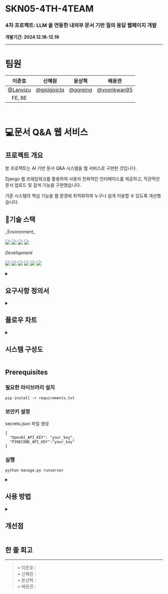 # SKN05-4TH-4TEAM

### 4차 프로젝트: LLM 을 연동한 내외부 문서 기반 질의 응답 웹페이지 개발<br>
 **개발기간: 2024.12.18-12.19**

-----

# 팀원

|  **이준호** |  **신혜원** |  **윤상혁** |  **배윤관** |
|:---------:|:---------:|:---------:|:-----------:|
| [@Lanvizu](https://github.com/Lanvizu) | [@gjslqjxjclq](https://github.com/gjslqjxjclq) | [@ggreing](https://github.com/ggreing) |  [@yoonkwan95](https://github.com/yoonkwan95) |
|FE, BE||||
<br>


# 💻문서 Q&A 웹 서비스

## 프로젝트 개요

본 프로젝트는 AI 기반 문서 Q&A 시스템을 웹 서비스로 구현한 것입니다.

Django 웹 프레임워크를 활용하여 사용자 친화적인 인터페이스를 제공하고, 직관적인 문서 업로드 및 검색 기능을 구현했습니다.

기존 시스템의 핵심 기능을 웹 환경에 최적화하여 누구나 쉽게 이용할 수 있도록 개선했습니다.

## 📜기술 스택

<div>
 _Environment_
<br><br>
<img src="https://img.shields.io/badge/Python-3776AB?style=for-the-badge&logo=Python&logoColor=white">
<img src="https://img.shields.io/badge/Visual Studio Code-007ACC?style=for-the-badge&logo=Visual Studio Code&logoColor=white"/>
<img src="https://img.shields.io/badge/git-F05032?style=for-the-badge&logo=git&logoColor=white"/>
<img src="https://img.shields.io/badge/github-181717?style=for-the-badge&logo=github&logoColor=white"/>

_Development_
<br><br>
<img src="https://img.shields.io/badge/html5-E34F26?style=for-the-badge&logo=html5&logoColor=white">
<img src="https://img.shields.io/badge/css-1572B6?style=for-the-badge&logo=css3&logoColor=white">
<img src="https://img.shields.io/badge/javascript-F7DF1E?style=for-the-badge&logo=javascript&logoColor=black">
<img src="https://img.shields.io/badge/django-092E20?style=for-the-badge&logo=django&logoColor=white">
<img src="https://img.shields.io/badge/langchain-1C3C3C?style=for-the-badge&logo=langchain&logoColor=white">
<img src="https://img.shields.io/badge/bootstrap-7952B3?style=for-the-badge&logo=bootstrap&logoColor=white">
</div>


<details>
  
<summary><h2>요구사항 정의서</h2></summary>

![image](https://github.com/user-attachments/assets/bbabd0d5-01c1-4163-a8c8-d42a4d07e5a9)

</details>

<details>
  
<summary><h2>플로우 차트</h2></summary>

![SKN05_PJT4_4_플로우차트](https://github.com/user-attachments/assets/03c7c556-2862-4664-b80e-fbf0e5babe85)
  
</details>

<details>
  
<summary><h2>시스템 구성도</h2></summary>

![SKN05_PJT04_4_시스템 구성도](https://github.com/user-attachments/assets/bdd95d97-1fbe-4d78-b333-4a3da3162e79)
  
</details>

## Prerequisites

### 필요한 라이브러리 설치

```
pip install -r requirements.txt
```

### 보안키 설정

secrets.json 파일 생성

```
{
  "OpenAI_API_KEY": "your_key",
  "PINECONE_API_KEY":"your_key"
}
```

### 실행

```
python manage.py runserver
```

<details>
  
<summary><h2>사용 방법</h2></summary>


  
</details>

<details>
  
<summary><h2>개선점</h2></summary>


</details>

## 한 줄 회고
<hr>
<blockquote>

•	이준호 : <br>
•	신혜원 : <br>
•	윤상혁 : <br>
•	배윤관 : 

</blockquote>
